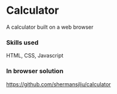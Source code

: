 # Calculator

A calculator built on a web browser

### Skills used
HTML, CSS, Javascript

### In browser solution
https://github.com/shermansjliu/calculator
